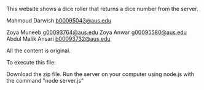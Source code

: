 This website shows a dice roller that returns a dice number from the server.

Mahmoud Darwish b00095043@aus.edu







Zoya Muneeb g00093764@aus.edu Zoya Anwar g00095580@aus.edu Abdul Malik Ansari b00093732@aus.edu

All the content is original.

To execute this file:

Download the zip file.
Run the server on your computer using node.js with the command "node server.js" 
